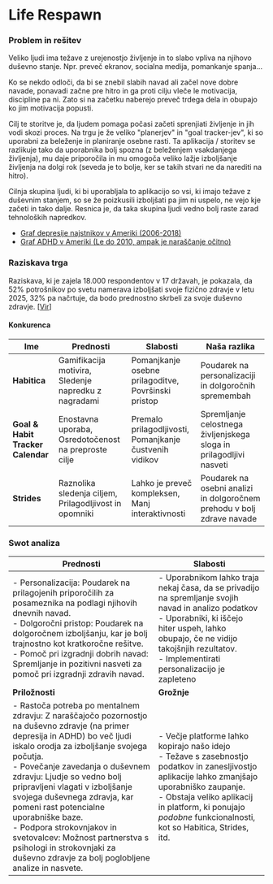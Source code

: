 
# Life Respawn

### Problem in rešitev
Veliko ljudi ima težave z urejenostjo življenje in to slabo vpliva na njihovo duševno stanje. Npr. preveč ekranov, socialna medija, pomankanje spanja...

Ko se nekdo odloči, da bi se znebil slabih navad ali začel nove dobre navade, ponavadi začne pre hitro in ga proti cilju vleče le motivacija, discipline pa ni. Zato si na začetku naberejo preveč trdega dela in obupajo ko jim motivacija popusti.

Cilj te storitve je, da ljudem pomaga počasi začeti sprenjiati življenje in jih vodi skozi proces. Na trgu je že veliko "planerjev" in "goal tracker-jev", ki so uporabni za beleženje in planiranje osebne rasti. Ta aplikacija / storitev se razlikuje tako da uporabnika bolj spozna (z beleženjem vsakdanjega življenja), mu daje priporočila in mu omogoča veliko lažje izboljšanje življenja na dolgi rok (seveda je to bolje, ker se takih stvari ne da narediti na hitro).

Cilnja skupina ljudi, ki bi uporabljala to aplikacijo so vsi, ki imajo težave z duševnim stanjem, so se že poizkusili izboljšati pa jim ni uspelo, ne vejo kje začeti in tako dalje. Resnica je, da taka skupina ljudi vedno bolj raste zarad tehnoloških napredkov.



- [Graf depresije najstnikov v Ameriki (2006-2018)](https://www.statista.com/chart/20052/share-of-us-teenagers-experiencing-depressive-episodes-and-receiving-treatment/)
- [Graf ADHD v Ameriki (Le do 2010, ampak je naraščanje očitno)](https://journals.sagepub.com/cms/10.1177/1087054717698815/asset/5d3415aa-a2c1-4ff1-b71e-24925e72a709/assets/images/large/10.1177_1087054717698815-fig4.jpg)

### Raziskava trga
 Raziskava, ki je zajela 18.000 respondentov v 17 državah, je pokazala, da 52% potrošnikov po svetu namerava izboljšati svoje fizično zdravje v letu 2025, 32% pa načrtuje, da bodo prednostno skrbeli za svoje duševno zdravje. [[Vir](https://business.yougov.com/content/51276-2025-new-year-resolutions-health-wealth-and-family-time-top-global-priorities?utm_source=chatgpt.com)]

#### Konkurenca
| Ime             | Prednosti                                                                 | Slabosti                                                              | Naša razlika                                                                 |
|-----------------|---------------------------------------------------------------------------|-----------------------------------------------------------------------|----------------------------------------------------------------------------|
| **Habitica**    | Gamifikacija motivira, Sledenje napredku z nagradami            | Pomanjkanje osebne prilagoditve, Površinski pristop          | Poudarek na personalizaciji in dolgoročnih spremembah                   |
| **Goal & Habit Tracker Calendar** | Enostavna uporaba, Osredotočenost na preproste cilje      | Premalo prilagodljivosti, Pomanjkanje čustvenih vidikov      | Spremljanje celostnega življenjskega sloga in prilagodljivi nasveti    |
| **Strides**     | Raznolika sledenja ciljem, Prilagodljivost in opomniki           | Lahko je preveč kompleksen, Manj interaktivnosti             | Poudarek na osebni analizi in dolgoročnem prehodu v bolj zdrave navade |


### Swot analiza

| **Prednosti** | **Slabosti** |
|-------------|----------------|
| - Personalizacija: Poudarek na prilagojenih priporočilih za posameznika na podlagi njihovih dnevnih navad.	<br> - Dolgoročni pristop: Poudarek na dolgoročnem izboljšanju, kar je bolj trajnostno kot kratkoročne rešitve. <br> - Pomoč pri izgradnji dobrih navad: Spremljanje in pozitivni nasveti za pomoč pri izgradnji zdravih navad.   |  - Uporabnikom lahko traja nekaj časa, da se privadijo na spremljanje svojih navad in analizo podatkov <br> - Uporabniki, ki iščejo hiter uspeh, lahko obupajo, če ne vidijo takojšnjih rezultatov. <br> - Implementirati personalizacijo je zapleteno |
| **Priložnosti** | **Grožnje** |
|  - Rastoča potreba po mentalnem zdravju: Z naraščajočo pozornostjo na duševno zdravje (na primer depresija in ADHD) bo več ljudi iskalo orodja za izboljšanje svojega počutja. <br> - Povečanje zavedanja o duševnem zdravju: Ljudje so vedno bolj pripravljeni vlagati v izboljšanje svojega duševnega zdravja, kar pomeni rast potencialne uporabniške baze. <br> - Podpora strokovnjakov in svetovalcev: Možnost partnerstva s psihologi in strokovnjaki za duševno zdravje za bolj poglobljene analize in nasvete.    |  - Večje platforme lahko kopirajo našo idejo <br> - Težave s zasebnostjo podatkov in zanesljivostjo aplikacije lahko zmanjšajo uporabniško zaupanje. <br> - Obstaja veliko aplikacij in platform, ki ponujajo <i>podobne</i> funkcionalnosti, kot so Habitica, Strides, itd.  |
